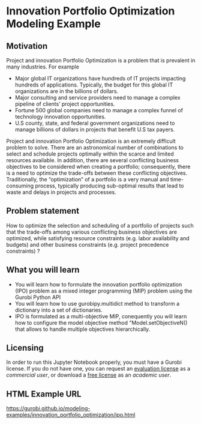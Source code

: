 # Innovation Portfolio Optimization Modeling Example

## Motivation
Project and innovation Portfolio Optimization is a problem that is prevalent in many 
industries. For example

* Major global IT organizations have hundreds of IT projects impacting hundreds of applications. Typically, the budget for this global IT organizations are in the billions of dollars.
* Major consulting and service providers need to manage a complex pipeline of clients’ project opportunities.
* Fortune 500 global companies need to manage a complex funnel of technology innovation opportunities.
* U.S county, state, and federal government organizations need to manage billions of dollars in projects that 
benefit U.S tax payers.

Project and innovation Portfolio Optimization is an extremely difficult problem to solve. There are an astronomical 
number of combinations to select and schedule projects optimally within the scarce and limited resources available. 
In addition, there are several conflicting business objectives to be considered when creating a portfolio; 
consequently, there is a need to optimize the trade-offs between these conflicting objectives. Traditionally, 
the “optimization” of a portfolio is a very manual and time-consuming process, typically producing sub-optimal 
results that lead to waste and delays in projects and processes.


## Problem statement
How to optimize the selection and scheduling of a portfolio of projects such that the trade-offs among various 
conflicting business objectives are optimized, while satisfying resource constraints (e.g. labor availability and 
budgets) and other business constraints (e.g. project precedence constraints) ?

## What you will learn

* You will learn how to formulate the innovation portfolio optimization (IPO) problem as a mixed integer programming 
(MIP) problem using the Gurobi Python API
* You will learn how to use gurobipy.multidict method to transform a dictionary into a set of dictionaries. 
* IPO is formulated as a multi-objective MIP, conequently you will learn how to configure the model objective method 
"Model.setObjectiveN() that allows to handle multiple objectives hierarchically.

## Licensing

In order to run this Jupyter Notebook properly, you must have a Gurobi license. If you do not have one, you can request an [evaluation license](https://www.gurobi.com/downloads/request-an-evaluation-license/?utm_source=Github&utm_medium=website_JupyterME&utm_campaign=CommercialDataScience) as a *commercial user*, or download a [free license](https://www.gurobi.com/academia/academic-program-and-licenses/?utm_source=Github&utm_medium=website_JupyterME&utm_campaign=AcademicDataScience) as an *academic user*.

## HTML Example URL
https://gurobi.github.io/modeling-examples/innovation_portfolio_optimization/ipo.html


